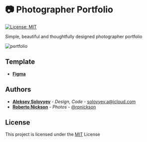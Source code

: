 # 📷 Photographer Portfolio

[![License: MIT](https://img.shields.io/badge/License-MIT-blue.svg)](https://opensource.org/licenses/MIT)

Simple, beautiful and thoughtfully designed photographer portfolio

![portfolio](https://habrastorage.org/webt/-a/jh/k6/-ajhk6w5zmy4hr0zjshw3g0heqe.jpeg)


## Template
* **[Figma](https://www.figma.com/file/ocf1oyvHPtbWYADBVIc4Eg/Portfolio?node-id=0%3A1)**


## Authors
* **[Aleksey Solovyev](https://github.com/alsolovyev)** - *Design, Code* - [solovyev.a@icloud.com](mailto:solovyev.a@icloud.com)
* **[Roberto Nickson](https://unsplash.com/@rpnickson)** - *Photos* - [@rpnickson](https://www.instagram.com/rpnickson)


## License
This project is licensed under the [MIT](./LICENSE) License
